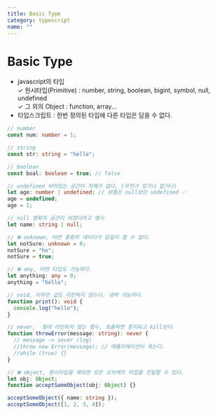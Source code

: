 ```yaml
---
title: Basic Type
category: typescript
name: ""
---
```


# Basic Type

- javascript의 타입  
  ✓ 원시타입(Primitive) : number, string, boolean, bigint, symbol, null, undefined  
  ✓ 그 외의 Object : function, array...
- 타입스크립트 : 한번 정의된 타입에 다른 타입은 담을 수 없다.

```typescript
// number
const num: number = 1;

// string
const str: string = "hello";

// boolean
const boal: boolean = true; // false

// undefined 비어있는 공간이 자체가 없다, (무언가 있거나 없거나)
let age: number | undefined; // 보통은 null보단 undefined ✅
age = undefined;
age = 1;

// null 명확히 공간이 비었다라고 명시
let name: string | null;

// ❌ unknown, 어떤 종류의 데이터가 담길지 알 수 없다.
let notSure: unknown = 0;
notSure = "he";
notSure = true;

// ❌ any, 어떤 타입도 가능하다.
let anything: any = 0;
anything = "hello";

// void, 아무런 값도 리턴하지 않는다. 생략 가능하다.
function print(): void {
  console.log("hello");
}

// never,  절대 리턴하지 않는 함수, 호출하면 중지되고 kill된다.
function throwError(message: string): never {
  // message -> sever (log)
  //throw new Error(message); // 애플리케이션이 죽는다.
  //while (true) {}
}

// ❌ object, 원시타입을 제외한 모든 오브젝트 타입을 전달할 수 있다.
let obj: Object;
function acceptSomeObject(obj: Object) {}

acceptSomeObject({ name: string });
acceptSomeObject([1, 2, 3, 4]);
```
